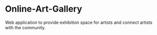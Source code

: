 # Online-Art-Gallery
Web application to provide exhibition space for artists and connect artists with the community.
